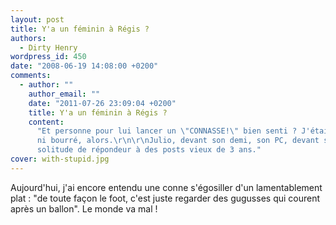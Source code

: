 ```yaml
---
layout: post
title: Y'a un féminin à Régis ?
authors:
  - Dirty Henry
wordpress_id: 450
date: "2008-06-19 14:08:00 +0200"
comments:
  - author: ""
    author_email: ""
    date: "2011-07-26 23:09:04 +0200"
    title: Y'a un féminin à Régis ?
    content:
      "Et personne pour lui lancer un \"CONNASSE!\" bien senti ? J'étais ni là
      ni bourré, alors.\r\n\r\nJulio, devant son demi, son PC, devant sa
      solitude de répondeur à des posts vieux de 3 ans."
cover: with-stupid.jpg
---
```


Aujourd'hui, j'ai encore entendu une conne s'égosiller d'un lamentablement plat
: "de toute façon le foot, c'est juste regarder des gugusses qui courent après
un ballon". Le monde va mal !
